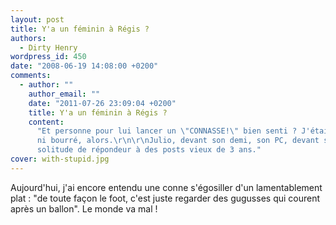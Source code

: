 ```yaml
---
layout: post
title: Y'a un féminin à Régis ?
authors:
  - Dirty Henry
wordpress_id: 450
date: "2008-06-19 14:08:00 +0200"
comments:
  - author: ""
    author_email: ""
    date: "2011-07-26 23:09:04 +0200"
    title: Y'a un féminin à Régis ?
    content:
      "Et personne pour lui lancer un \"CONNASSE!\" bien senti ? J'étais ni là
      ni bourré, alors.\r\n\r\nJulio, devant son demi, son PC, devant sa
      solitude de répondeur à des posts vieux de 3 ans."
cover: with-stupid.jpg
---
```


Aujourd'hui, j'ai encore entendu une conne s'égosiller d'un lamentablement plat
: "de toute façon le foot, c'est juste regarder des gugusses qui courent après
un ballon". Le monde va mal !
